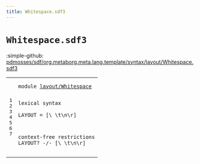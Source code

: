 ```yaml
---
title: Whitespace.sdf3
---
```


# `Whitespace.sdf3`

:simple-github: [pdmosses/sdf/org.metaborg.meta.lang.template/syntax/layout/Whitespace.sdf3]

[pdmosses/sdf/org.metaborg.meta.lang.template/syntax/layout/Whitespace.sdf3]: https://github.com/pdmosses/sdf/blob/master/org.metaborg.meta.lang.template/syntax/layout/Whitespace.sdf3 "The source file on GitHub"

<div class="TemplateLang"><table class="highlighttable"><tbody><tr><td class="linenos"><div class="linenodiv"><pre><span></span>1
2
3
4
5
6
7
</pre></div></td>
<td class="code"><pre><code><span class="keyword">module</span> <a href="../Comments.sdf3#layout/Whitespace_34_51" id="layout/Whitespace_7_24" title="Referenced at ../Comments.sdf3 line 4">layout/Whitespace</a> 
    
<span class="keyword">lexical syntax</span>    
    <span class="keyword">LAYOUT</span> = [\ \t\n\r]

<span class="keyword">context-free restrictions</span>
    <span class="keyword">LAYOUT</span>? -/- [\ \t\n\r] 
</code></pre></td></tr></tbody></table></div>